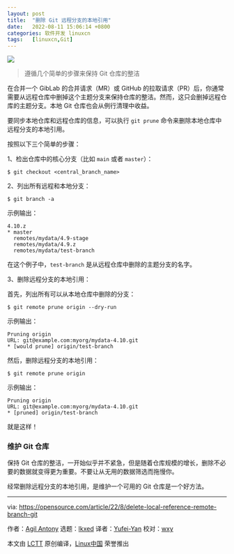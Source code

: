 ```yaml
---
layout: post
title:	"删除 Git 远程分支的本地引用"
date:	2022-08-11 15:06:14 +0800 
categories:	软件开发 linuxcn 
tags:	[linuxcn,Git]
---
```



![](/Asserts/Images//attachment/album/202208/11/150612dv5diwgve5k2cobk.jpg)



> 
> 遵循几个简单的步骤来保持 Git 仓库的整洁
> 
> 
> 


在合并一个 GibLab 的合并请求（MR）或 GitHub 的拉取请求（PR）后，你通常需要从远程仓库中删掉这个主题分支来保持仓库的整洁。然而，这只会删掉远程仓库的主题分支。本地 Git 仓库也会从例行清理中收益。


要同步本地仓库和远程仓库的信息，可以执行 `git prune` 命令来删除本地仓库中远程分支的本地引用。


按照以下三个简单的步骤：


1、检出仓库中的核心分支（比如 `main` 或者 `master`）：



```
$ git checkout <central_branch_name>

```

2、列出所有远程和本地分支：



```
$ git branch -a

```

示例输出：



```
4.10.z
* master
  remotes/mydata/4.9-stage
  remotes/mydata/4.9.z
  remotes/mydata/test-branch

```

在这个例子中，`test-branch` 是从远程仓库中删除的主题分支的名字。


3、删除远程分支的本地引用：


首先，列出所有可以从本地仓库中删除的分支：



```
$ git remote prune origin --dry-run

```

示例输出：



```
Pruning origin
URL: git@example.com:myorg/mydata-4.10.git
* [would prune] origin/test-branch

```

然后，删除远程分支的本地引用：



```
$ git remote prune origin

```

示例输出：



```
Pruning origin
URL: git@example.com:myorg/mydata-4.10.git
* [pruned] origin/test-branch

```

就是这样！


### 维护 Git 仓库


保持 Git 仓库的整洁，一开始似乎并不紧急，但是随着仓库规模的增长，删除不必要的数据就变得更为重要。不要让从无用的数据筛选而拖慢你。


经常删除远程分支的本地引用，是维护一个可用的 Git 仓库是一个好方法。




---


via: <https://opensource.com/article/22/8/delete-local-reference-remote-branch-git>


作者：[Agil Antony](https://opensource.com/users/agantony) 选题：[lkxed](https://github.com/lkxed) 译者：[Yufei-Yan](https://github.com/Yufei-Yan) 校对：[wxy](https://github.com/wxy)


本文由 [LCTT](https://github.com/LCTT/TranslateProject) 原创编译，[Linux中国](https://linux.cn/) 荣誉推出

